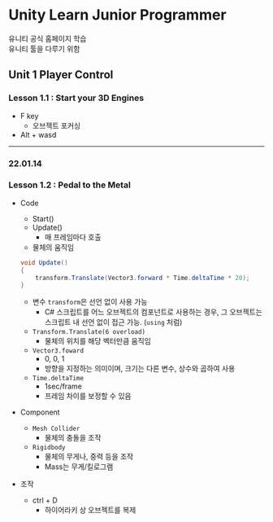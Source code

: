 # Unity Learn Junior Programmer
유니티 공식 홈페이지 학습  
유니티 툴을 다루기 위함

## Unit 1 Player Control

### Lesson 1.1 : Start your 3D Engines
- F key
    - 오브젝트 포커싱
- Alt + wasd







---
### 22.01.14
### Lesson 1.2 : Pedal to the Metal

- Code
    - Start()
    - Update()
        - 매 프레임마다 호출
    - 물체의 움직임
    ```c#
    void Update()
    {
        transform.Translate(Vector3.forward * Time.deltaTime * 20); 
    }
    ```
    - 변수 `transform`은 선언 없이 사용 가능
        - C# 스크립트를 어느 오브젝트의 컴포넌트로 사용하는 경우, 그 오브젝트는 스크립트 내 선언 없이 접근 가능. (`using` 처럼)
    - `Transform.Translate(6 overload)`
        - 물체의 위치를 해당 벡터만큼 움직임
    - `Vector3.foward`
        - 0, 0, 1
        - 방향을 지정하는 의미이며, 크기는 다른 변수, 상수와 곱하여 사용
    - `Time.deltaTime`
        - 1sec/frame
        - 프레임 차이를 보정할 수 있음
        

- Component
    - `Mesh Collider`
        - 물체의 충돌을 조작
    - `Rigidbody`
        - 물체의 무게나, 중력 등을 조작
        - Mass는 무게/킬로그램

- 조작
    - ctrl + D
        - 하이어라키 상 오브젝트를 복제